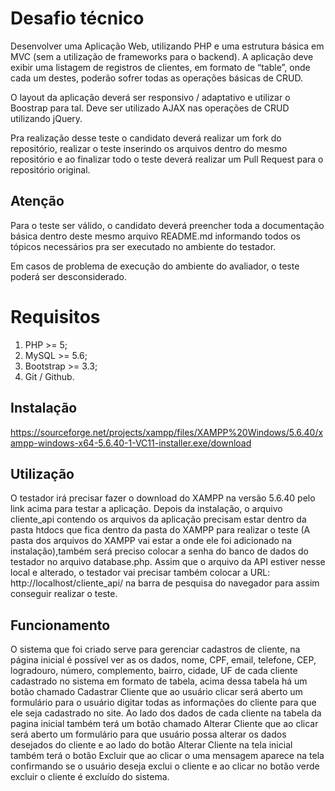 # Desafio técnico

Desenvolver uma Aplicação Web, utilizando PHP e uma estrutura básica em MVC (sem a utilização de
frameworks para o backend). A aplicação deve exibir uma listagem de registros de clientes, em formato de
“table”, onde cada um destes, poderão sofrer todas as operações básicas de CRUD.

O layout da aplicação deverá ser responsivo / adaptativo e utilizar o Boostrap para tal. Deve ser utilizado AJAX nas
operações de CRUD utilizando jQuery.

Pra realização desse teste o candidato deverá realizar um fork do repositório, realizar o teste inserindo os arquivos dentro do mesmo repositório e ao finalizar todo o teste deverá realizar um Pull Request para o repositório original.

## Atenção

Para o teste ser válido, o candidato deverá preencher toda a documentação básica dentro deste mesmo arquivo README.md informando todos os tópicos necessários pra ser executado no ambiente do testador.

Em casos de problema de execução do ambiente do avaliador, o teste poderá ser desconsiderado.

# Requisitos

1. PHP >= 5;
2. MySQL >= 5.6;
3. Bootstrap >= 3.3;
4. Git / Github.

## Instalação

https://sourceforge.net/projects/xampp/files/XAMPP%20Windows/5.6.40/xampp-windows-x64-5.6.40-1-VC11-installer.exe/download




## Utilização

O testador irá precisar fazer o download do XAMPP na versão 5.6.40 pelo link acima para testar a aplicação.
Depois da instalação, o arquivo cliente_api contendo os arquivos da aplicação precisam estar dentro da pasta htdocs que fica dentro da pasta do XAMPP para realizar o teste (A pasta dos arquivos do XAMPP vai estar a onde ele foi adicionado na instalação),também será preciso colocar a senha do banco de dados do testador no arquivo database.php. Assim que o arquivo da API estiver nesse local e alterado, o testador vai precisar também colocar a URL: http://localhost/cliente_api/ na barra de pesquisa do navegador para assim conseguir realizar o teste.




## Funcionamento

O sistema que foi criado serve para gerenciar cadastros de cliente, na página inicial é possível ver as os dados, nome, CPF, email, telefone, CEP, logradouro, número, complemento, bairro, cidade, UF de cada cliente cadastrado no sistema em formato de tabela, acima dessa tabela há um botão chamado Cadastrar Cliente que ao usuário clicar será aberto um formulário para o usuário digitar todas as informações do cliente para que ele seja cadastrado no site.
Ao lado dos dados de cada cliente na tabela da pagina inicial também terá um botão chamado Alterar Cliente que ao clicar será aberto um formulário para que usuário possa alterar os dados desejados do cliente e ao lado do botão Alterar Cliente na tela inicial também terá o botão Excluir que ao clicar o uma mensagem aparece na tela confirmando se o usuário deseja exclui o cliente e ao clicar no botão verde excluir o cliente é excluído do sistema.
